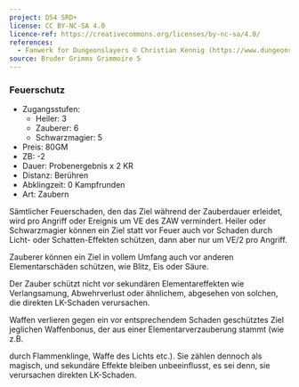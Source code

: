 ```yaml
---
project: DS4 SRD+
license: CC BY-NC-SA 4.0
licence-ref: https://creativecommons.org/licenses/by-nc-sa/4.0/
references: 
  - Fanwerk for Dungeonslayers © Christian Kennig (https://www.dungeonslayers.net/)
source: Bruder Grimms Grimmoire 5
---
```


### Feuerschutz

- Zugangsstufen:
  - Heiler: 3
  - Zauberer: 6
  - Schwarzmagier: 5
- Preis: 80GM
- ZB: -2
- Dauer: Probenergebnis x 2 KR
- Distanz: Berühren
- Abklingzeit: 0 Kampfrunden
- Art: Zaubern

Sämtlicher Feuerschaden, den das Ziel während der Zauberdauer erleidet, wird pro Angriff oder Ereignis um VE des ZAW vermindert. Heiler oder Schwarzmagier können ein Ziel statt vor Feuer auch vor Schaden durch Licht- oder Schatten-Effekten schützen, dann aber nur um VE/2 pro Angriff.

Zauberer können ein Ziel in vollem Umfang auch vor anderen Elementarschäden schützen, wie Blitz, Eis oder Säure.

Der Zauber schützt nicht vor sekundären Elementareffekten wie Verlangsamung, Abwehrverlust oder ähnlichem, abgesehen von solchen, die direkten LK-Schaden verursachen.

Waffen verlieren gegen ein vor entsprechendem Schaden geschütztes Ziel jeglichen Waffenbonus, der aus einer Elementarverzauberung stammt (wie z.B.

durch Flammenklinge, Waffe des Lichts etc.). Sie zählen dennoch als magisch, und sekundäre Effekte bleiben unbeeinflusst, es sei denn, sie verursachen direkten LK-Schaden.

